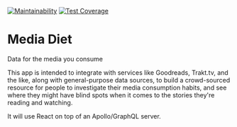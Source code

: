 [![Maintainability](https://api.codeclimate.com/v1/badges/5d4a8e21404bd9ec1caf/maintainability)](https://codeclimate.com/github/bensaufley/media-diet/maintainability)
[![Test Coverage](https://api.codeclimate.com/v1/badges/5d4a8e21404bd9ec1caf/test_coverage)](https://codeclimate.com/github/bensaufley/media-diet/test_coverage)

# Media Diet

Data for the media you consume

This app is intended to integrate with services like Goodreads, Trakt.tv, and
the like, along with general-purpose data sources, to build a crowd-sourced
resource for people to investigate their media consumption habits, and see
where they might have blind spots when it comes to the stories they're reading
and watching.

It will use React on top of an Apollo/GraphQL server.
